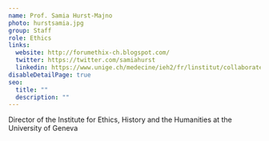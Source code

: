 ```yaml
---
name: Prof. Samia Hurst-Majno
photo: hurstsamia.jpg
group: Staff
role: Ethics
links:
  website: http://forumethix-ch.blogspot.com/
  twitter: https://twitter.com/samiahurst
  linkedin: https://www.unige.ch/medecine/ieh2/fr/linstitut/collaborateurs/samia-hurst/
disableDetailPage: true
seo:
  title: ""
  description: ""
---
```


Director of the Institute for Ethics, History and the Humanities at the University of Geneva
